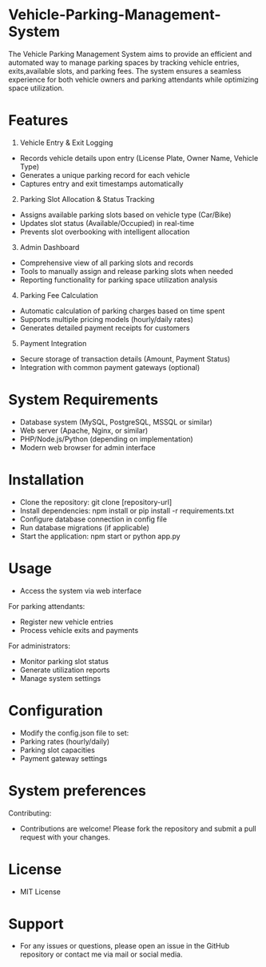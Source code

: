# Vehicle-Parking-Management-System

The Vehicle Parking Management System aims to provide an efficient and automated way to manage parking spaces by tracking vehicle entries, exits,available slots, and parking fees. 
The system ensures a seamless experience for both vehicle owners and parking attendants while optimizing space utilization.

# Features
1. Vehicle Entry & Exit Logging
- Records vehicle details upon entry (License Plate, Owner Name, Vehicle Type)
- Generates a unique parking record for each vehicle
- Captures entry and exit timestamps automatically

2. Parking Slot Allocation & Status Tracking
- Assigns available parking slots based on vehicle type (Car/Bike)
- Updates slot status (Available/Occupied) in real-time
- Prevents slot overbooking with intelligent allocation

3. Admin Dashboard
- Comprehensive view of all parking slots and records
- Tools to manually assign and release parking slots when needed
- Reporting functionality for parking space utilization analysis

4. Parking Fee Calculation
- Automatic calculation of parking charges based on time spent
- Supports multiple pricing models (hourly/daily rates)
- Generates detailed payment receipts for customers

5. Payment Integration
- Secure storage of transaction details (Amount, Payment Status)
- Integration with common payment gateways (optional)

# System Requirements
- Database system (MySQL, PostgreSQL, MSSQL or similar)
- Web server (Apache, Nginx, or similar)
- PHP/Node.js/Python (depending on implementation)
- Modern web browser for admin interface

# Installation
- Clone the repository: git clone [repository-url]
- Install dependencies: npm install or pip install -r requirements.txt
- Configure database connection in config file
- Run database migrations (if applicable)
- Start the application: npm start or python app.py

# Usage
- Access the system via web interface

For parking attendants:
- Register new vehicle entries
- Process vehicle exits and payments

For administrators:
- Monitor parking slot status
- Generate utilization reports
- Manage system settings

# Configuration
- Modify the config.json file to set:
- Parking rates (hourly/daily)
- Parking slot capacities
- Payment gateway settings

# System preferences
Contributing:
- Contributions are welcome! Please fork the repository and submit a pull request with your changes.

# License
- MIT License

# Support
- For any issues or questions, please open an issue in the GitHub repository or contact me via mail or social media.
